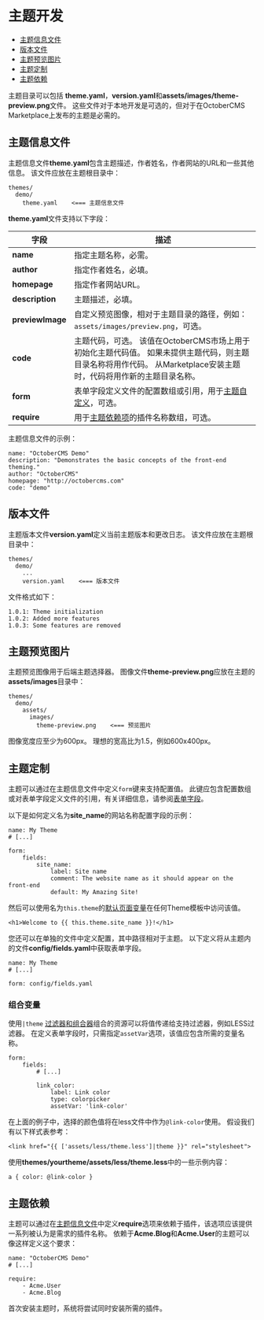 # 主题开发

- [主题信息文件](#theme-information)
- [版本文件](#version-file)
- [主题预览图片](#preview-image)
- [主题定制](#customization)
- [主题依赖](#dependencies)

主题目录可以包括 **theme.yaml**，**version.yaml**和**assets/images/theme-preview.png**文件。 这些文件对于本地开发是可选的，但对于在OctoberCMS Marketplace上发布的主题是必需的。

<a name="theme-information"></a>
## 主题信息文件

主题信息文件**theme.yaml**包含主题描述，作者姓名，作者网站的URL和一些其他信息。 该文件应放在主题根目录中：

    themes/
      demo/
        theme.yaml    <=== 主题信息文件

**theme.yaml**文件支持以下字段：

字段 | 描述
------------- | -------------
**name** | 指定主题名称，必需。
**author** | 指定作者姓名，必填。
**homepage** | 指定作者网站URL。
**description** | 主题描述，必填。
**previewImage** | 自定义预览图像，相对于主题目录的路径，例如：`assets/images/preview.png`，可选。
**code** | 主题代码，可选。 该值在OctoberCMS市场上用于初始化主题代码值。 如果未提供主题代码，则主题目录名称将用作代码。 从Marketplace安装主题时，代码将用作新的主题目录名称。
**form** | 表单字段定义文件的配置数组或引用，用于[主题自定义](#customizeization)，可选。
**require** | 用于[主题依赖项](#dependencies)的插件名称数组，可选。

主题信息文件的示例：

    name: "OctoberCMS Demo"
    description: "Demonstrates the basic concepts of the front-end theming."
    author: "OctoberCMS"
    homepage: "http://octobercms.com"
    code: "demo"

<a name="version-file"></a>
## 版本文件

主题版本文件**version.yaml**定义当前主题版本和更改日志。 该文件应放在主题根目录中：

    themes/
      demo/
        ...
        version.yaml    <=== 版本文件

文件格式如下：

    1.0.1: Theme initialization
    1.0.2: Added more features
    1.0.3: Some features are removed

<a name="preview-image"></a>
## 主题预览图片

主题预览图像用于后端主题选择器。 图像文件**theme-preview.png**应放在主题的**assets/images**目录中：

    themes/
      demo/
        assets/
          images/
            theme-preview.png    <=== 预览图片

图像宽度应至少为600px。 理想的宽高比为1.5，例如600x400px。

<a name="customization"></a>
## 主题定制

主题可以通过在主题信息文件中定义`form`键来支持配置值。 此键应包含配置数组或对表单字段定义文件的引用，有关详细信息，请参阅[表单字段](../backend/forms#form-fields )。

以下是如何定义名为**site_name**的网站名称配置字段的示例：

    name: My Theme
    # [...]

    form:
        fields:
            site_name:
                label: Site name
                comment: The website name as it should appear on the front-end
                default: My Amazing Site!

然后可以使用名为`this.theme`的[默认页面变量](../cms/markup#default-variables)在任何Theme模板中访问该值。

    <h1>Welcome to {{ this.theme.site_name }}!</h1>

您还可以在单独的文件中定义配置，其中路径相对于主题。 以下定义将从主题内的文件**config/fields.yaml**中获取表单字段。

    name: My Theme
    # [...]

    form: config/fields.yaml

<a name="combiner-vars"></a>
### 组合变量

使用`|theme` [过滤器和组合器](../markup/filter-theme)组合的资源可以将值传递给支持过滤器，例如LESS过滤器。 在定义表单字段时，只需指定`assetVar`选项，该值应包含所需的变量名称。

    form:
        fields:
            # [...]

            link_color:
                label: Link color
                type: colorpicker
                assetVar: 'link-color'

在上面的例子中，选择的颜色值将在less文件中作为`@link-color`使用。 假设我们有以下样式表参考：

    <link href="{{ ['assets/less/theme.less']|theme }}" rel="stylesheet">

使用**themes/yourtheme/assets/less/theme.less**中的一些示例内容：

    a { color: @link-color }

<a name="dependencies"></a>
## 主题依赖

主题可以通过在[主题信息文件](#theme-information)中定义**require**选项来依赖于插件，该选项应该提供一系列被认为是需求的插件名称。 依赖于**Acme.Blog**和**Acme.User**的主题可以像这样定义这个要求：

    name: "OctoberCMS Demo"
    # [...]

    require:
        - Acme.User
        - Acme.Blog

首次安装主题时，系统将尝试同时安装所需的插件。
